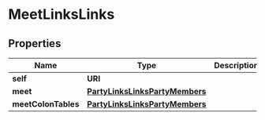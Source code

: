 

# MeetLinksLinks


## Properties

| Name | Type | Description | Notes |
|------------ | ------------- | ------------- | -------------|
|**self** | **URI** |  |  [optional] |
|**meet** | [**PartyLinksLinksPartyMembers**](PartyLinksLinksPartyMembers.md) |  |  [optional] |
|**meetColonTables** | [**PartyLinksLinksPartyMembers**](PartyLinksLinksPartyMembers.md) |  |  [optional] |



